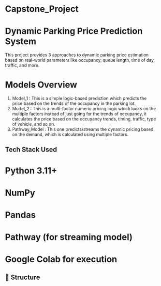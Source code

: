 # Capstone_Project

# Dynamic Parking Price Prediction System

This project provides 3 approaches to dynamic parking price estimation based on real-world parameters like occupancy, queue length, time of day, traffic, and more.

# Models Overview

1. Model_1  :  This is a simple logic-based prediction which predicts the price based on the trends of the occupancy in the parking lot.
2. Model_2  :  This is a multi-factor numeric pricing logic which looks on the multiple factors instead of just going for the trends of occupancy, it calculates the price based on the occupancy trends, timing, traffic, type of vehicle, and so on.
3. Pathway_Model  :  This one predicts/streams the dynamic pricing based on the demand, which is calculated using multiple factors.

## Tech Stack Used

# Python 3.11+
# NumPy
# Pandas
# Pathway (for streaming model)
# Google Colab for execution

## 📁 Structure
